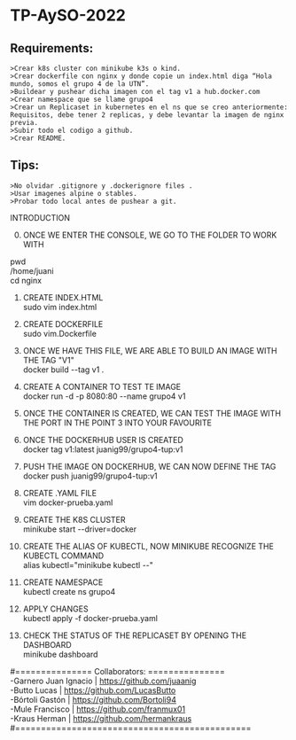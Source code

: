 # TP-AySO-2022
Requirements:
-------------

	>Crear k8s cluster con minikube k3s o kind.
	>Crear dockerfile con nginx y donde copie un index.html diga “Hola mundo, somos el grupo 4 de la UTN”.
	>Buildear y pushear dicha imagen con el tag v1 a hub.docker.com
	>Crear namespace que se llame grupo4
	>Crear un Replicaset in kubernetes en el ns que se creo anteriormente: Requisitos, debe tener 2 replicas, y debe levantar la imagen de nginx previa.
	>Subir todo el codigo a github.
	>Crear README.

Tips:
-----
	>No olvidar .gitignore y .dockerignore files .
	>Usar imagenes alpine o stables.
	>Probar todo local antes de pushear a git.


INTRODUCTION

0) ONCE WE ENTER THE CONSOLE, WE GO TO THE FOLDER TO WORK WITH

pwd <br>
/home/juani <br>
cd nginx 

1) CREATE INDEX.HTML <br>
sudo vim index.html

2) CREATE DOCKERFILE <br>
sudo vim.Dockerfile

3) ONCE WE HAVE THIS FILE, WE ARE ABLE TO BUILD AN IMAGE WITH THE TAG "V1" <br>
docker build --tag v1 .

4) CREATE A CONTAINER TO TEST TE IMAGE <br>
docker run -d -p 8080:80 --name grupo4 v1

5) ONCE THE CONTAINER IS CREATED, WE CAN TEST THE IMAGE WITH THE PORT IN THE POINT 3 INTO YOUR FAVOURITE <br>

6) ONCE THE DOCKERHUB USER IS CREATED <br>
docker tag v1:latest juanig99/grupo4-tup:v1

7) PUSH THE IMAGE ON DOCKERHUB, WE CAN NOW DEFINE THE TAG <br>
docker push juanig99/grupo4-tup:v1

8) CREATE .YAML FILE <br>
vim docker-prueba.yaml

9) CREATE THE K8S CLUSTER <br>
minikube start --driver=docker

10) CREATE THE ALIAS OF KUBECTL, NOW MINIKUBE RECOGNIZE THE KUBECTL COMMAND <br>
alias kubectl="minikube kubectl --"

11) CREATE NAMESPACE <br>
kubectl create ns grupo4

12) APPLY CHANGES <br>
kubectl apply -f docker-prueba.yaml

13) CHECK THE STATUS OF THE REPLICASET BY OPENING THE DASHBOARD <br>
minikube dashboard


#=============== Collaborators: =============== <br>
-Garnero Juan Ignacio  | https://github.com/juaanig  <br>
-Butto Lucas           | https://github.com/LucasButto <br>
-Bórtoli Gastón	       | https://github.com/Bortoli94 <br>
-Mule Francisco	       | https://github.com/franmux01 <br>
-Kraus Herman          | https://github.com/hermankraus <br>
#==============================================

